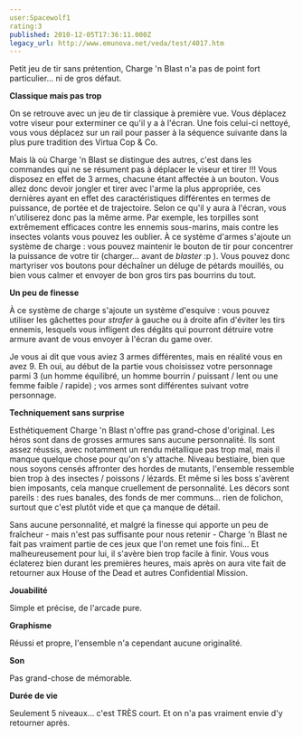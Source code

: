 ```yaml
---
user:Spacewolf1
rating:3
published: 2010-12-05T17:36:11.000Z
legacy_url: http://www.emunova.net/veda/test/4017.htm
---
```

Petit jeu de tir sans prétention, Charge 'n Blast n'a pas de point fort particulier... ni de gros défaut.  

  

**Classique mais pas trop**  

On se retrouve avec un jeu de tir classique à première vue. Vous déplacez votre viseur pour exterminer ce qu'il y a à l'écran. Une fois celui-ci nettoyé, vous vous déplacez sur un rail pour passer à la séquence suivante dans la plus pure tradition des Virtua Cop & Co.  

Mais là où Charge 'n Blast se distingue des autres, c'est dans les commandes qui ne se résument pas à déplacer le viseur et tirer !!! Vous disposez en effet de 3 armes, chacune étant affectée à un bouton. Vous allez donc devoir jongler et tirer avec l'arme la plus appropriée, ces dernières ayant en effet des caractéristiques différentes en termes de puissance, de portée et de trajectoire. Selon ce qu'il y aura à l'écran, vous n'utiliserez donc pas la même arme. Par exemple, les torpilles sont extrêmement efficaces contre les ennemis sous-marins, mais contre les insectes volants vous pouvez les oublier. À ce système d'armes s'ajoute un système de charge : vous pouvez maintenir le bouton de tir pour concentrer la puissance de votre tir (charger... avant de _blaster_ :p ). Vous pouvez donc martyriser vos boutons pour déchaîner un déluge de pétards mouillés, ou bien vous calmer et envoyer de bon gros tirs pas bourrins du tout.  

  

**Un peu de finesse**  

À ce système de charge s'ajoute un système d'esquive : vous pouvez utiliser les gâchettes pour _strafer_ à gauche ou à droite afin d'éviter les tirs ennemis, lesquels vous infligent des dégâts qui pourront détruire votre armure avant de vous envoyer à l'écran du game over.  

Je vous ai dit que vous aviez 3 armes différentes, mais en réalité vous en avez 9\. Eh oui, au début de la partie vous choisissez votre personnage parmi 3 (un homme équilibré, un homme bourrin / puissant / lent ou une femme faible / rapide) ; vos armes sont différentes suivant votre personnage.  

  

**Techniquement sans surprise**  

Esthétiquement Charge 'n Blast n'offre pas grand-chose d'original. Les héros sont dans de grosses armures sans aucune personnalité. Ils sont assez réussis, avec notamment un rendu métallique pas trop mal, mais il manque quelque chose pour qu'on s'y attache. Niveau bestiaire, bien que nous soyons censés affronter des hordes de mutants, l'ensemble ressemble bien trop à des insectes / poissons / lézards. Et même si les boss s'avèrent bien imposants, cela manque cruellement de personnalité. Les décors sont pareils : des rues banales, des fonds de mer communs... rien de folichon, surtout que c'est plutôt vide et que ça manque de détail.  

Sans aucune personnalité, et malgré la finesse qui apporte un peu de fraîcheur - mais n'est pas suffisante pour nous retenir - Charge 'n Blast ne fait pas vraiment partie de ces jeux que l'on remet une fois fini... Et malheureusement pour lui, il s'avère bien trop facile à finir. Vous vous éclaterez bien durant les premières heures, mais après on aura vite fait de retourner aux House of the Dead et autres Confidential Mission.  

  

**Jouabilité**  

Simple et précise, de l'arcade pure.  

**Graphisme**  

Réussi et propre, l'ensemble n'a cependant aucune originalité.  

**Son**  

Pas grand-chose de mémorable.  

**Durée de vie**  

Seulement 5 niveaux... c'est TRÈS court. Et on n'a pas vraiment envie d'y retourner après.